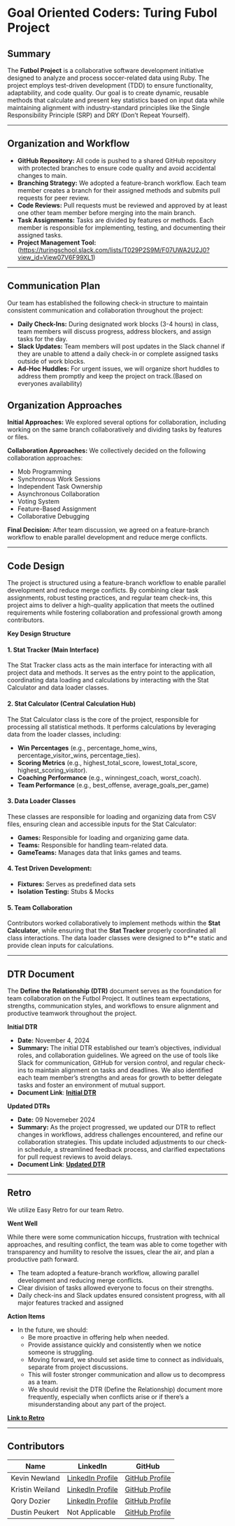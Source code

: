 # Goal Oriented Coders: Turing Fubol Project

## Summary
The **Futbol Project** is a collaborative software development initiative designed to analyze and process soccer-related data using Ruby. The project employs test-driven development (TDD) to ensure functionality, adaptability, and code quality. Our goal is to create dynamic, reusable methods that calculate and present key statistics based on input data while maintaining alignment with industry-standard principles like the Single Responsibility Principle (SRP) and DRY (Don’t Repeat Yourself).

---

## Organization and Workflow
- **GitHub Repository:** All code is pushed to a shared GitHub repository with protected branches to ensure code quality and avoid accidental changes to main.
- **Branching Strategy:** We adopted a feature-branch workflow. Each team member creates a branch for their assigned methods and submits pull requests for peer review.
- **Code Reviews:** Pull requests must be reviewed and approved by at least one other team member before merging into the main branch.
- **Task Assignments:** Tasks are divided by features or methods. Each member is responsible for implementing, testing, and documenting their assigned tasks. 
- **Project Management Tool:** (https://turingschool.slack.com/lists/T029P2S9M/F07UWA2U2J0?view_id=View07V6F99XL1)

---
## Communication Plan 
Our team has established the following check-in structure to maintain consistent communication and collaboration throughout the project:
- **Daily Check-Ins:** During designated work blocks (3-4 hours) in class, team members will discuss progress, address blockers, and assign tasks for the day.
- **Slack Updates:** Team members will post updates in the Slack channel if they are unable to attend a daily check-in or complete assigned tasks outside of work blocks.
- **Ad-Hoc Huddles:** For urgent issues, we will organize short huddles to address them promptly and keep the project on track.(Based on everyones availability)

## Organization Approaches

**Initial Approaches:** We explored several options for collaboration, including working on the same branch collaboratively and dividing tasks by features or files.

**Collaboration Approaches:** We collectively decided on the following collaboration approaches:
  - Mob Programming
  - Synchronous Work Sessions
  - Independent Task Ownership
  - Asynchronous Collaboration
  - Voting System
  - Feature-Based Assignment
  - Collaborative Debugging

**Final Decision:** After team discussion, we agreed on a feature-branch workflow to enable parallel development and reduce merge conflicts.

---

## Code Design

The project is structured using a feature-branch workflow to enable parallel development and reduce merge conflicts. By combining clear task assignments, robust testing practices, and regular team check-ins, this project aims to deliver a high-quality application that meets the outlined requirements while fostering collaboration and professional growth among contributors.

**Key Design Structure**

#### 1.	**Stat Tracker (Main Interface)**

The Stat Tracker class acts as the main interface for interacting with all project data and methods. It serves as the entry point to the application, coordinating data loading and calculations by interacting with the Stat Calculator and data loader classes.

#### 2.	**Stat Calculator (Central Calculation Hub)**

The Stat Calculator class is the core of the project, responsible for processing all statistical methods. It performs calculations by leveraging data from the loader classes, including:
- **Win Percentages** (e.g., percentage_home_wins, percentage_visitor_wins, percentage_ties).
- **Scoring Metrics** (e.g., highest_total_score, lowest_total_score, highest_scoring_visitor).
- **Coaching Performance** (e.g., winningest_coach, worst_coach).
- **Team Performance** (e.g., best_offense, average_goals_per_game)

#### 3.	**Data Loader Classes**
These classes are responsible for loading and organizing data from CSV files, ensuring clean and accessible inputs for the Stat Calculator:

  - **Games:** Responsible for loading and organizing game data.
  - **Teams:** Responsible for handling team-related data.
  - **GameTeams:** Manages data that links games and teams.

#### 4. **Test Driven Development:**
  - **Fixtures:** Serves as predefined data sets 
  - **Isolation Testing:** Stubs & Mocks

#### 5.	**Team Collaboration**

Contributors worked collaboratively to implement methods within the **Stat Calculator**, while ensuring that the **Stat Tracker** properly coordinated all class interactions. The data loader classes were designed to b**e static and provide clean inputs for calculations.

---

## DTR Document
The **Define the Relationship (DTR)** document serves as the foundation for team collaboration on the Futbol Project. It outlines team expectations, strengths, communication styles, and workflows to ensure alignment and productive teamwork throughout the project.

**Initial DTR**
- **Date:** November 4, 2024
- **Summary:** The initial DTR established our team’s objectives, individual roles, and collaboration guidelines. We agreed on the use of tools like Slack for communication, GitHub for version control, and regular check-ins to maintain alignment on tasks and deadlines. We also identified each team member’s strengths and areas for growth to better delegate tasks and foster an environment of mutual support.
- **Document Link**: [**Initial DTR**](https://docs.google.com/document/d/e/2P*ACX-1vQp5qjABh1RMFwup5VM6o5N6oWucY9cuxxBww0Rr872fZNl_V9oUMqusqXMMzJQeacJDmoItGh7_D3-/pub)

**Updated DTRs**
- **Date:** 09 Novemeber 2024
- **Summary:** As the project progressed, we updated our DTR to reflect changes in workflows, address challenges encountered, and refine our collaboration strategies. This update included adjustments to our check-in schedule, a streamlined feedback process, and clarified expectations for pull request reviews to avoid delays.
- **Document Link**: [**Updated DTR**](https://docs.google.com/document/d/e/2PACX-1vQp5qjABh1RMFwup5VM6o5N6oWucY9cuxxBww0Rr872fZNl_V9oUMqusqXMMzJQeacJDmoItGh7_D3-/pub)

---

## Retro 
We utilize Easy Retro for our team Retro.

**Went Well**

While there were some communication hiccups, frustration with technical approaches, and resulting conflict, the team was able to come together with transparency and humility to resolve the issues, clear the air, and plan a productive path forward.
- The team adopted a feature-branch workflow, allowing parallel development and reducing merge conflicts.
- Clear division of tasks allowed everyone to focus on their strengths.
-  Daily check-ins and Slack updates ensured consistent progress, with all major features tracked and assigned

**Action Items**
- In the future, we should:
  - Be more proactive in offering help when needed.
  - Provide assistance quickly and consistently when we notice someone is struggling.
  - Moving forward, we should set aside time to connect as individuals, separate from project discussions. 
  - This will foster stronger communication and allow us to decompress as a team.
  - We should revisit the DTR (Define the Relationship) document more frequently, especially when conflicts arise or if there’s a misunderstanding about any part of the project.

[**Link to Retro**](https://easyretro.io/publicboard/v3618buCXPXeBF9ctzcPhj9mUJn2/cda275ed-c500-4098-a969-cf4ebb63d830)

---

## Contributors
| Name         | LinkedIn                      | GitHub                     |
|--------------|-------------------------------|----------------------------|
| Kevin Newland    | [LinkedIn Profile](https://www.linkedin.com/in/kevin-newland-95b719179/)         | [GitHub Profile](https://github.com/kevin-newland)        |
| Kristin Weiland   | [LinkedIn Profile](https://www.linkedin.com/in/kristin-weiland-7787159/)         | [GitHub Profile](https://github.com/KMPWeiland)        |
| Qory Dozier   | [LinkedIn Profile](http://www.linkedin.com/in/sequoyahdozier)         | [GitHub Profile](https://github.com/qoryhanisagal)        |
| Dustin Peukert   | Not Applicable         | [GitHub Profile](https://github.com/DustinPeukert)        |

